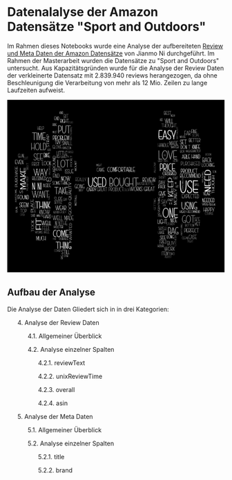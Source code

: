 # Datenalalyse der Amazon Datensätze "Sport and Outdoors"

Im Rahmen dieses Notebooks wurde eine Analyse der aufbereiteten [Review und Meta Daten der Amazon Datensätze](https://nijianmo.github.io/amazon/index.html) von Jianmo Ni durchgeführt. Im Rahmen der Masterarbeit wurden die Datensätze zu "Sport and Outdoors" untersucht. Aus Kapazitätsgründen wurde für die Analyse der Review Daten der verkleinerte Datensatz mit 2.839.940 reviews herangezogen, da ohne Beschleunigung die Verarbeitung von mehr als 12 Mio. Zeilen zu lange Laufzeiten aufweist.


<p align="center">
  <img width="800" height="400" src="wordcloud.png">
</p>


## Aufbau der Analyse

Die Analyse der Daten Gliedert sich in in drei Kategorien:
<ul>4. Analyse der Review Daten</ul>
    <ul>
     <ul>4.1. Allgemeiner Überblick</ul>
     <ul>4.2. Analyse einzelner Spalten</ul>
        <ul>
         <ul>4.2.1. reviewText</ul>
         <ul>4.2.2. unixReviewTime</ul>
         <ul>4.2.3. overall</ul>
         <ul>4.2.4. asin</ul>
        </ul>
    </ul>
<ul>5. Analyse der Meta Daten</ul>
    <ul>
     <ul>5.1. Allgemeiner Überblick</ul>
     <ul>5.2. Analyse einzelner Spalten</ul>
        <ul>
         <ul>5.2.1. title</ul>
         <ul>5.2.2. brand</ul>
        </ul>

